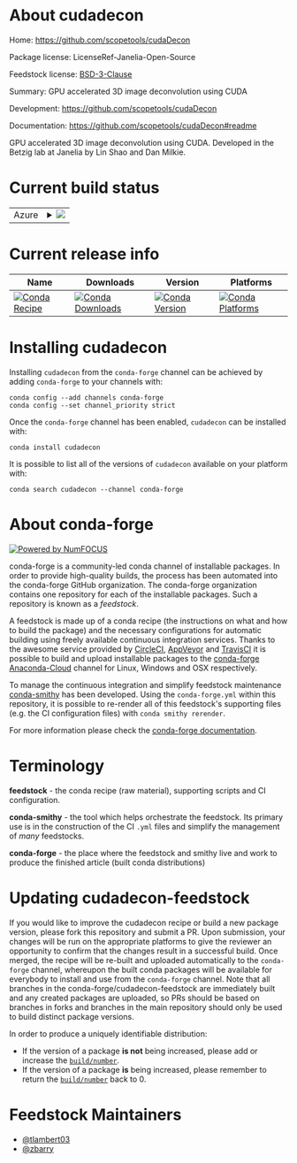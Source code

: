 About cudadecon
===============

Home: https://github.com/scopetools/cudaDecon

Package license: LicenseRef-Janelia-Open-Source

Feedstock license: [BSD-3-Clause](https://github.com/conda-forge/cudadecon-feedstock/blob/master/LICENSE.txt)

Summary: GPU accelerated 3D image deconvolution using CUDA

Development: https://github.com/scopetools/cudaDecon

Documentation: https://github.com/scopetools/cudaDecon#readme

GPU accelerated 3D image deconvolution using CUDA.
Developed in the Betzig lab at Janelia by Lin Shao and Dan Milkie.


Current build status
====================


<table>
    
  <tr>
    <td>Azure</td>
    <td>
      <details>
        <summary>
          <a href="https://dev.azure.com/conda-forge/feedstock-builds/_build/latest?definitionId=12848&branchName=master">
            <img src="https://dev.azure.com/conda-forge/feedstock-builds/_apis/build/status/cudadecon-feedstock?branchName=master">
          </a>
        </summary>
        <table>
          <thead><tr><th>Variant</th><th>Status</th></tr></thead>
          <tbody><tr>
              <td>linux_64_cuda_compiler_version10.2</td>
              <td>
                <a href="https://dev.azure.com/conda-forge/feedstock-builds/_build/latest?definitionId=12848&branchName=master">
                  <img src="https://dev.azure.com/conda-forge/feedstock-builds/_apis/build/status/cudadecon-feedstock?branchName=master&jobName=linux&configuration=linux_64_cuda_compiler_version10.2" alt="variant">
                </a>
              </td>
            </tr><tr>
              <td>linux_64_cuda_compiler_version11.1</td>
              <td>
                <a href="https://dev.azure.com/conda-forge/feedstock-builds/_build/latest?definitionId=12848&branchName=master">
                  <img src="https://dev.azure.com/conda-forge/feedstock-builds/_apis/build/status/cudadecon-feedstock?branchName=master&jobName=linux&configuration=linux_64_cuda_compiler_version11.1" alt="variant">
                </a>
              </td>
            </tr><tr>
              <td>linux_64_cuda_compiler_version11.2</td>
              <td>
                <a href="https://dev.azure.com/conda-forge/feedstock-builds/_build/latest?definitionId=12848&branchName=master">
                  <img src="https://dev.azure.com/conda-forge/feedstock-builds/_apis/build/status/cudadecon-feedstock?branchName=master&jobName=linux&configuration=linux_64_cuda_compiler_version11.2" alt="variant">
                </a>
              </td>
            </tr><tr>
              <td>win_64_cuda_compiler_version11.1</td>
              <td>
                <a href="https://dev.azure.com/conda-forge/feedstock-builds/_build/latest?definitionId=12848&branchName=master">
                  <img src="https://dev.azure.com/conda-forge/feedstock-builds/_apis/build/status/cudadecon-feedstock?branchName=master&jobName=win&configuration=win_64_cuda_compiler_version11.1" alt="variant">
                </a>
              </td>
            </tr><tr>
              <td>win_64_cuda_compiler_version11.2</td>
              <td>
                <a href="https://dev.azure.com/conda-forge/feedstock-builds/_build/latest?definitionId=12848&branchName=master">
                  <img src="https://dev.azure.com/conda-forge/feedstock-builds/_apis/build/status/cudadecon-feedstock?branchName=master&jobName=win&configuration=win_64_cuda_compiler_version11.2" alt="variant">
                </a>
              </td>
            </tr>
          </tbody>
        </table>
      </details>
    </td>
  </tr>
</table>

Current release info
====================

| Name | Downloads | Version | Platforms |
| --- | --- | --- | --- |
| [![Conda Recipe](https://img.shields.io/badge/recipe-cudadecon-green.svg)](https://anaconda.org/conda-forge/cudadecon) | [![Conda Downloads](https://img.shields.io/conda/dn/conda-forge/cudadecon.svg)](https://anaconda.org/conda-forge/cudadecon) | [![Conda Version](https://img.shields.io/conda/vn/conda-forge/cudadecon.svg)](https://anaconda.org/conda-forge/cudadecon) | [![Conda Platforms](https://img.shields.io/conda/pn/conda-forge/cudadecon.svg)](https://anaconda.org/conda-forge/cudadecon) |

Installing cudadecon
====================

Installing `cudadecon` from the `conda-forge` channel can be achieved by adding `conda-forge` to your channels with:

```
conda config --add channels conda-forge
conda config --set channel_priority strict
```

Once the `conda-forge` channel has been enabled, `cudadecon` can be installed with:

```
conda install cudadecon
```

It is possible to list all of the versions of `cudadecon` available on your platform with:

```
conda search cudadecon --channel conda-forge
```


About conda-forge
=================

[![Powered by NumFOCUS](https://img.shields.io/badge/powered%20by-NumFOCUS-orange.svg?style=flat&colorA=E1523D&colorB=007D8A)](http://numfocus.org)

conda-forge is a community-led conda channel of installable packages.
In order to provide high-quality builds, the process has been automated into the
conda-forge GitHub organization. The conda-forge organization contains one repository
for each of the installable packages. Such a repository is known as a *feedstock*.

A feedstock is made up of a conda recipe (the instructions on what and how to build
the package) and the necessary configurations for automatic building using freely
available continuous integration services. Thanks to the awesome service provided by
[CircleCI](https://circleci.com/), [AppVeyor](https://www.appveyor.com/)
and [TravisCI](https://travis-ci.com/) it is possible to build and upload installable
packages to the [conda-forge](https://anaconda.org/conda-forge)
[Anaconda-Cloud](https://anaconda.org/) channel for Linux, Windows and OSX respectively.

To manage the continuous integration and simplify feedstock maintenance
[conda-smithy](https://github.com/conda-forge/conda-smithy) has been developed.
Using the ``conda-forge.yml`` within this repository, it is possible to re-render all of
this feedstock's supporting files (e.g. the CI configuration files) with ``conda smithy rerender``.

For more information please check the [conda-forge documentation](https://conda-forge.org/docs/).

Terminology
===========

**feedstock** - the conda recipe (raw material), supporting scripts and CI configuration.

**conda-smithy** - the tool which helps orchestrate the feedstock.
                   Its primary use is in the construction of the CI ``.yml`` files
                   and simplify the management of *many* feedstocks.

**conda-forge** - the place where the feedstock and smithy live and work to
                  produce the finished article (built conda distributions)


Updating cudadecon-feedstock
============================

If you would like to improve the cudadecon recipe or build a new
package version, please fork this repository and submit a PR. Upon submission,
your changes will be run on the appropriate platforms to give the reviewer an
opportunity to confirm that the changes result in a successful build. Once
merged, the recipe will be re-built and uploaded automatically to the
`conda-forge` channel, whereupon the built conda packages will be available for
everybody to install and use from the `conda-forge` channel.
Note that all branches in the conda-forge/cudadecon-feedstock are
immediately built and any created packages are uploaded, so PRs should be based
on branches in forks and branches in the main repository should only be used to
build distinct package versions.

In order to produce a uniquely identifiable distribution:
 * If the version of a package **is not** being increased, please add or increase
   the [``build/number``](https://docs.conda.io/projects/conda-build/en/latest/resources/define-metadata.html#build-number-and-string).
 * If the version of a package **is** being increased, please remember to return
   the [``build/number``](https://docs.conda.io/projects/conda-build/en/latest/resources/define-metadata.html#build-number-and-string)
   back to 0.

Feedstock Maintainers
=====================

* [@tlambert03](https://github.com/tlambert03/)
* [@zbarry](https://github.com/zbarry/)

